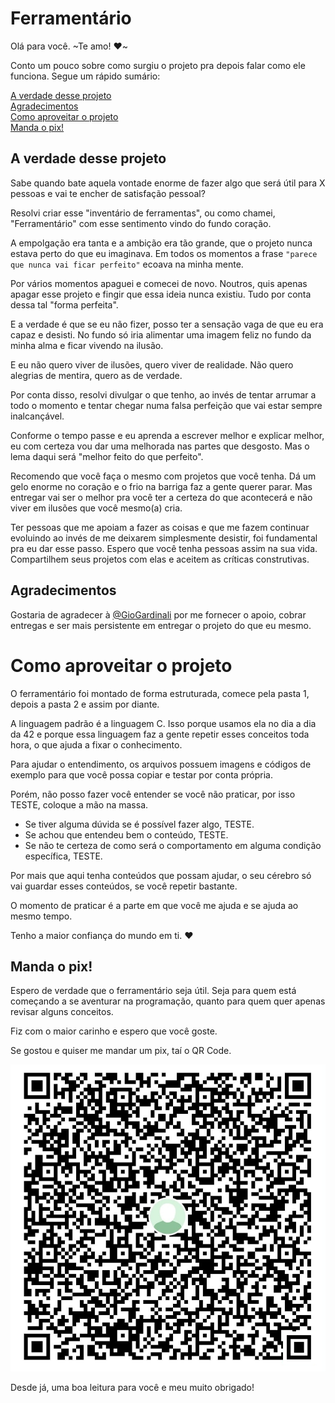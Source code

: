 # Ferramentário

Olá para você. ~Te amo! :heart:~ 

Conto um pouco sobre como surgiu o projeto pra depois falar como ele funciona. Segue um rápido sumário:

[A verdade desse projeto](#a-verdade-desse-projeto)\
[Agradecimentos](#agradecimentos)\
[Como aproveitar o projeto](#como-aproveitar-o-projeto)\
[Manda o pix!](#manda-o-pix)

## A verdade desse projeto

Sabe quando bate aquela vontade enorme de fazer algo que será útil para X pessoas e vai te encher de satisfação pessoal?

Resolvi criar esse "inventário de ferramentas", ou como chamei, "Ferramentário" com esse sentimento vindo do fundo coração.

A empolgação era tanta e a ambição era tão grande, que o projeto nunca estava perto do que eu imaginava. Em todos os momentos a frase ``"parece que nunca vai ficar perfeito"`` ecoava na minha mente.

Por vários momentos apaguei e comecei de novo. Noutros, quis apenas apagar esse projeto e fingir que essa ideia nunca existiu. Tudo por conta dessa tal "forma perfeita".

E a verdade é que se eu não fizer, posso ter a sensação vaga de que eu era capaz e desisti. No fundo só iria alimentar uma imagem feliz no fundo da minha alma e ficar vivendo na ilusão. 

E eu não quero viver de ilusões, quero viver de realidade. Não quero alegrias de mentira, quero as de verdade.

Por conta disso, resolvi divulgar o que tenho, ao invés de tentar arrumar a todo o momento e tentar chegar numa falsa perfeição que vai estar sempre inalcançável.

Conforme o tempo passe e eu aprenda a escrever melhor e explicar melhor, eu com certeza vou dar uma melhorada nas partes que desgosto. Mas o lema daqui será "melhor feito do que perfeito".

Recomendo que você faça o mesmo com projetos que você tenha. Dá um gelo enorme no coração e o frio na barriga faz a gente querer parar. Mas entregar vai ser o melhor pra você ter a certeza do que acontecerá e não viver em ilusões que você mesmo(a) cria.

Ter pessoas que me apoiam a fazer as coisas e que me fazem continuar evoluindo ao invés de me deixarem simplesmente desistir, foi fundamental pra eu dar esse passo. Espero que você tenha pessoas assim na sua vida. Compartilhem seus projetos com elas e aceitem as críticas construtivas.

## Agradecimentos

Gostaria de agradecer à [@GioGardinali](https://github.com/GioGardinali) por me fornecer o apoio, cobrar entregas e ser mais persistente em entregar o projeto do que eu mesmo.

# Como aproveitar o projeto

O ferramentário foi montado de forma estruturada, comece pela pasta 1, depois a pasta 2 e assim por diante.

A linguagem padrão é a linguagem C. Isso porque usamos ela no dia a dia da 42 e porque essa linguagem faz a gente repetir esses conceitos toda hora, o que ajuda a fixar o conhecimento.

Para ajudar o entendimento, os arquivos possuem imagens e códigos de exemplo para que você possa copiar e testar por conta própria.

Porém, não posso fazer você entender se você não praticar, por isso TESTE, coloque a mão na massa.
- Se tiver alguma dúvida se é possível fazer algo, TESTE. 
- Se achou que entendeu bem o conteúdo, TESTE.
- Se não te certeza de como será o comportamento em alguma condição específica, TESTE.

Por mais que aqui tenha conteúdos que possam ajudar, o seu cérebro só vai guardar esses conteúdos, se você repetir bastante.

O momento de praticar é a parte em que você me ajuda e se ajuda ao mesmo tempo.

Tenho a maior confiança do mundo em ti. :heart:

## Manda o pix!

Espero de verdade que o ferramentário seja útil. Seja para quem está começando a se aventurar na programação, quanto para quem quer apenas revisar alguns conceitos.

Fiz com o maior carinho e espero que você goste.

Se gostou e quiser me mandar um pix, taí o QR Code.

![Alt text](Pix_PicPay.jpg)

Desde já, uma boa leitura para você e meu muito obrigado!
